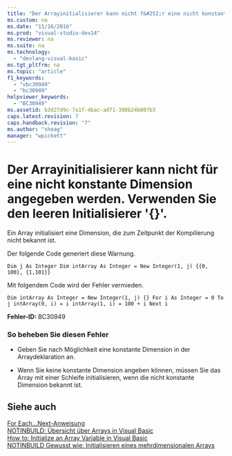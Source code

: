```yaml
---
title: "Der Arrayinitialisierer kann nicht f&#252;r eine nicht konstante Dimension angegeben werden. Verwenden Sie den leeren Initialisierer &#39;{}&#39;."
ms.custom: na
ms.date: "11/16/2016"
ms.prod: "visual-studio-dev14"
ms.reviewer: na
ms.suite: na
ms.technology: 
  - "devlang-visual-basic"
ms.tgt_pltfrm: na
ms.topic: "article"
f1_keywords: 
  - "vbc30949"
  - "bc30949"
helpviewer_keywords: 
  - "BC30949"
ms.assetid: b3d27d9c-7a1f-4bac-ad71-388b24b807b3
caps.latest.revision: 7
caps.handback.revision: "7"
ms.author: "shoag"
manager: "wpickett"
---
```

# Der Arrayinitialisierer kann nicht f&#252;r eine nicht konstante Dimension angegeben werden. Verwenden Sie den leeren Initialisierer &#39;{}&#39;.
Ein Array initialisiert eine Dimension, die zum Zeitpunkt der Kompilierung nicht bekannt ist.  
  
 Der folgende Code generiert diese Warnung.  
  
```  
Dim j As Integer Dim intArray As Integer = New Integer(1, j) {{0, 100}, {1,101}}  
```  
  
 Mit folgendem Code wird der Fehler vermieden.  
  
```  
Dim intArray As Integer = New Integer(1, j) {} For i As Integer = 0 To j intArray(0, i) = i intArray(1, i) = 100 + i Next i  
```  
  
 **Fehler\-ID:** BC30949  
  
### So beheben Sie diesen Fehler  
  
-   Geben Sie nach Möglichkeit eine konstante Dimension in der Arraydeklaration an.  
  
-   Wenn Sie keine konstante Dimension angeben können, müssen Sie das Array mit einer Schleife initialisieren, wenn die nicht konstante Dimension bekannt ist.  
  
## Siehe auch  
 [For Each...Next\-Anweisung](../Topic/For%20Each...Next%20Statement%20\(Visual%20Basic\).md)   
 [NOTINBUILD: Übersicht über Arrays in Visual Basic](assetId:///ca50e2f2-b4d2-4c57-9169-9abbcc3392d8)   
 [How to: Initialize an Array Variable in Visual Basic](../Topic/How%20to:%20Initialize%20an%20Array%20Variable%20in%20Visual%20Basic.md)   
 [NOTINBUILD Gewusst wie: Initialisieren eines mehrdimensionalen Arrays](assetId:///502dcf8b-d86c-46f1-ad7d-3ce809645774)